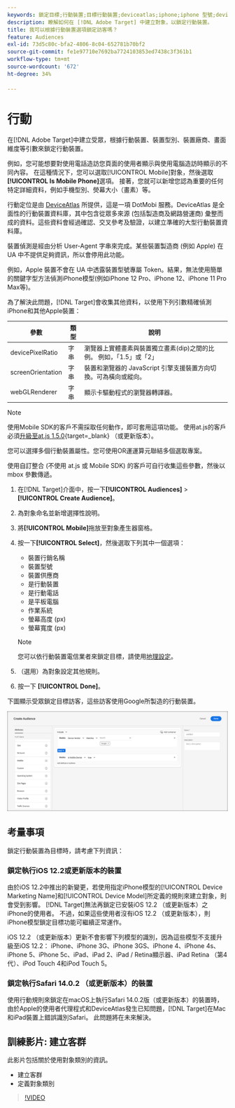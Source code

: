 ```yaml
---
keywords: 鎖定目標;行動裝置;目標行動裝置;deviceatlas;iphone;iphone 型號;device atlas;displaywidth;顯示寬度;裝置類型;displayheight;手機;平板電腦;裝置型號
description: 瞭解如何在 [!DNL Adobe Target] 中建立對象，以鎖定行動裝置。
title: 我可以根據行動裝置選項鎖定訪客嗎？
feature: Audiences
exl-id: 73d5c80c-bfa2-4806-8c04-652781b70bf2
source-git-commit: fe1e97710e7692ba7724103853ed7438c3f361b1
workflow-type: tm+mt
source-wordcount: '672'
ht-degree: 34%

---
```


# 行動

在[!DNL Adobe Target]中建立受眾，根據行動裝置、裝置型別、裝置廠商、畫面維度等引數來鎖定行動裝置。

例如，您可能想要對使用電話造訪您頁面的使用者顯示與使用電腦造訪時顯示的不同內容。 在這種情況下，您可以選取[!UICONTROL Mobile]對象，然後選取&#x200B;**[!UICONTROL Is Mobile Phone]**&#x200B;選項。 接著，您就可以新增您認為重要的任何特定詳細資料，例如手機型別、熒幕大小（畫素）等。

行動定位是由 [DeviceAtlas](https://deviceatlas.com/device-data/user-agent-tester) 所提供，這是一項 DotMobi 服務。DeviceAtlas 是全面性的行動裝置資料庫，其中包含從眾多來源 (包括製造商及網路營運商) 彙整而成的資料。這些資料會經過確認、交叉參考及驗證，以建立準確的大型行動裝置資料庫。

裝置偵測是經由分析 User-Agent 字串來完成。某些裝置製造商 (例如 Apple) 在 UA 中不提供足夠資訊，所以會停用此功能。

例如，Apple 裝置不會在 UA 中透露裝置型號專屬 Token。結果，無法使用簡單的關鍵字型方法偵測iPhone模型(例如iPhone 12 Pro、iPhone 12、iPhone 11 Pro Max等)。

為了解決此問題，[!DNL Target]會收集其他資料，以使用下列引數精確偵測iPhone和其他Apple裝置：

| 參數 | 類型 | 說明 |
|--- |--- |--- |
| devicePixelRatio | 字串 | 瀏覽器上實體畫素與裝置獨立畫素(dip)之間的比例。 例如，「1.5」或「2」 |
| screenOrientation | 字串 | 裝置和瀏覽器的 JavaScript 引擎支援裝置方向切換。可為橫向或縱向。 |
| webGLRenderer | 字串 | 顯示卡驅動程式的瀏覽器轉譯器。 |

>[!NOTE]
>
>使用Mobile SDK的客戶不需採取任何動作，即可套用這項功能。 使用at.js的客戶必須[升級至at.js 1.5.0](https://experienceleague.adobe.com/docs/target-dev/developer/client-side/at-js-implementation/target-atjs-versions.html){target=_blank} （或更新版本）。

您可以選擇多個行動裝置屬性。您可使用OR運運算元聯結多個選取專案。

使用自訂整合 (不使用 at.js 或 Mobile SDK) 的客戶可自行收集這些參數，然後以 mbox 參數傳遞。

1. 在[!DNL Target]介面中，按一下&#x200B;**[!UICONTROL Audiences]** > **[!UICONTROL Create Audience]**。
1. 為對象命名並新增選擇性說明。
1. 將&#x200B;**[!UICONTROL Mobile]**&#x200B;拖放至對象產生器窗格。
1. 按一下&#x200B;**[!UICONTROL Select]**，然後選取下列其中一個選項：

   * 裝置行銷名稱
   * 裝置型號
   * 裝置供應商
   * 是行動裝置
   * 是行動電話
   * 是平板電腦
   * 作業系統
   * 螢幕高度 (px)
   * 螢幕寬度 (px)

   >[!NOTE]
   >
   >您可以依行動裝置電信業者來鎖定目標，請使用[地理設定](/help/main/c-target/c-audiences/c-target-rules/geo.md#concept_5B4D99DE685348FB877929EE0F942670)。

1. （選用）為對象設定其他規則。
1. 按一下 **[!UICONTROL Done]**。

下圖顯示受眾鎖定目標訪客，這些訪客使用Google所製造的行動裝置。

![Target 行動裝置](assets/target_mobile.png)

## 考量事項

鎖定行動裝置為目標時，請考慮下列資訊：

### 鎖定執行iOS 12.2或更新版本的裝置

由於iOS 12.2中推出的新變更，若使用指定iPhone模型的[!UICONTROL Device Marketing Name]和[!UICONTROL Device Model]所定義的規則來建立對象，則會受到影響。 [!DNL Target]無法再鎖定已安裝iOS 12.2 （或更新版本）之iPhone的使用者。 不過，如果這些使用者沒有iOS 12.2 （或更新版本），則iPhone模型鎖定目標功能可繼續正常運作。

iOS 12.2 （或更新版本）更新不會影響下列模型的識別，因為這些模型不支援升級至iOS 12.2： iPhone、iPhone 3G、iPhone 3GS、iPhone 4、iPhone 4s、iPhone 5、iPhone 5c、iPad、iPad 2、iPad / Retina顯示器、iPad Retina （第4代）、iPod Touch 4和iPod Touch 5。

### 鎖定執行Safari 14.0.2 （或更新版本）的裝置

使用行動規則來鎖定在macOS上執行Safari 14.0.2版（或更新版本）的裝置時，由於Apple的使用者代理程式和DeviceAtlas發生已知問題，[!DNL Target]在Mac和iPad裝置上錯誤識別Safari。 此問題將在未來解決。

## 訓練影片: 建立客群

此影片包括關於使用對象類別的資訊。

* 建立客群
* 定義對象類別

>[!VIDEO](https://video.tv.adobe.com/v/17392)
